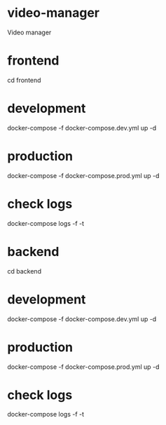 # video-manager
Video manager

# frontend
cd frontend

# development
docker-compose -f docker-compose.dev.yml up -d 

# production
docker-compose -f docker-compose.prod.yml up -d

# check logs
docker-compose logs -f -t

# backend
cd backend

# development
docker-compose -f docker-compose.dev.yml up -d 

# production
docker-compose -f docker-compose.prod.yml up -d

# check logs
docker-compose logs -f -t
